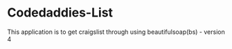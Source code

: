 # Codedaddies-List

This application is to get craigslist through using beautifulsoap(bs) - version 4
